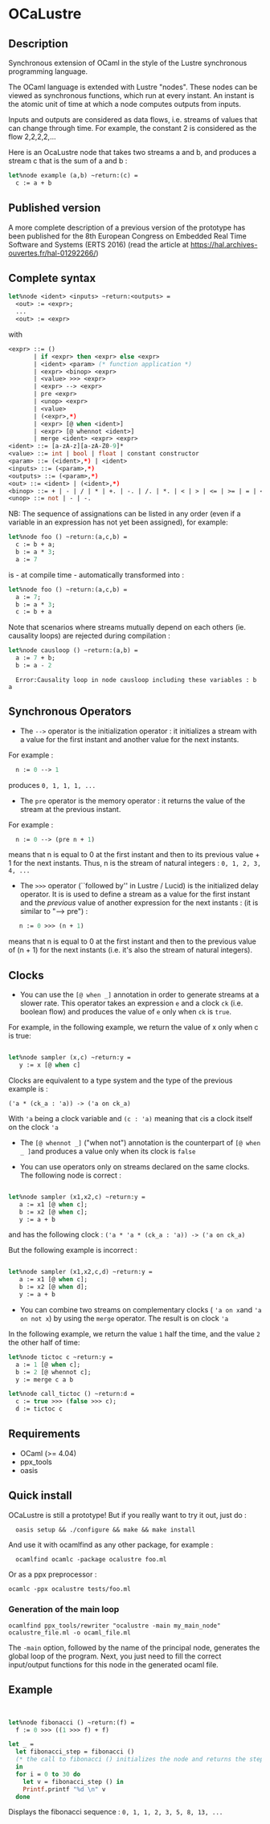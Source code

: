 # OCaLustre

## Description

Synchronous extension of OCaml in the style of the Lustre synchronous programming language.


The OCaml language is extended with Lustre "nodes". These nodes can be viewed as synchronous functions,
which run at every instant. An instant is the atomic unit of time at which a node computes outputs from inputs.

Inputs and outputs are considered as data flows, i.e. streams of values that can change through time. For example, the constant 2 is considered as the flow 2,2,2,2,...

Here is an OcaLustre node that takes two streams a and b, and produces a stream c that is the sum of a and b :

```ocaml
let%node example (a,b) ~return:(c) =
  c := a + b
```

## Published version

A more complete description of a previous version of the prototype has been published for the 8th European Congress on Embedded Real Time Software and Systems (ERTS 2016) (read the article at https://hal.archives-ouvertes.fr/hal-01292266/)


## Complete syntax

```ocaml
let%node <ident> <inputs> ~return:<outputs> =
  <out> := <expr>;
  ...
  <out> := <expr>

```
with
<br />
```ocaml
<expr> ::= ()
       | if <expr> then <expr> else <expr>
       | <ident> <param> (* function application *)
       | <expr> <binop> <expr>
       | <value> >>> <expr>
       | <expr> --> <expr>
       | pre <expr>
       | <unop> <expr>
       | <value>
       | (<expr>,*)
       | <expr> [@ when <ident>]
       | <expr> [@ whennot <ident>]
       | merge <ident> <expr> <expr>
<ident> ::= [a-zA-z][a-zA-Z0-9]*
<value> ::= int | bool | float | constant constructor
<param> ::= (<ident>,*) | <ident>
<inputs> ::= (<param>,*)
<outputs> ::= (<param>,*)
<out> ::= <ident> | (<ident>,*)
<binop> ::= + | - | / | * | +. | -. | /. | *. | < | > | <= | >= | = | <>
<unop> ::= not | - | -.
```
NB: The sequence of assignations can be listed in any order (even if a variable in an expression has not yet been assigned), for example:
```ocaml
let%node foo () ~return:(a,c,b) =
  c := b + a;
  b := a * 3;
  a := 7
```

is - at compile time - automatically transformed into :

```ocaml
let%node foo () ~return:(a,c,b) =
  a := 7;
  b := a * 3;
  c := b + a
```

Note that scenarios where streams mutually depend on each others (ie. causality loops) are rejected during compilation :

```ocaml
let%node causloop () ~return:(a,b) =
  a := 7 + b;
  b := a - 2
```
```
  Error:Causality loop in node causloop including these variables : b a
```

## Synchronous Operators

 - The ```-->``` operator is the initialization operator : it initializes a stream with a value for the first instant and another value for the next instants.

For example :
```ocaml
  n := 0 --> 1
```
produces `0, 1, 1, 1, ...`

- The ```pre``` operator is the memory operator : it returns the value of the stream at the previous instant.

For example :
```ocaml
  n := 0 --> (pre n + 1)
```
means that n is equal to 0 at the first instant and then to its previous value + 1 for the next instants. Thus, n is the stream of natural integers : `0, 1, 2, 3, 4, ...`

- The ```>>>``` operator (``followed by'' in Lustre / Lucid) is the initialized delay operator. It is is used to define a stream as a value for the first instant and the _previous_ value of another expression for the next instants :  (it is similar to "--> pre") :

```ocaml
   n := 0 >>> (n + 1)
```

means that n is equal to 0 at the first instant and then to the previous value of (n + 1) for the next instants (i.e. it's also the stream of natural integers).
## Clocks

- You can use the ```[@ when _]``` annotation in order to generate streams at a slower rate. This operator takes an expression ```e``` and a clock ```ck``` (i.e. boolean flow) and produces the value of ```e``` only when ```ck``` is ```true```.

For example, in the following example, we return the value of x only when c is true:

```ocaml

let%node sampler (x,c) ~return:y =
   y := x [@ when c]
```

Clocks are equivalent to a type system and the type of the previous example is :

```('a * (ck_a : 'a)) -> ('a on ck_a)```

With ```'a``` being a clock variable and ```(c : 'a)``` meaning that ```c```is a clock itself on the clock ```'a```


- The ```[@ whennot _]``` ("when not") annotation is the counterpart of ```[@ when _ ]```and produces a value only when its clock is ```false```

- You can use operators only on streams declared on the same clocks. The following node is correct :

```ocaml

let%node sampler (x1,x2,c) ~return:y =
   a := x1 [@ when c];
   b := x2 [@ when c];
   y := a + b
```

and has the following clock : ```('a * 'a * (ck_a : 'a)) -> ('a on ck_a) ```

But the following example is incorrect :

```ocaml

let%node sampler (x1,x2,c,d) ~return:y =
   a := x1 [@ when c];
   b := x2 [@ when d];
   y := a + b
```

- You can combine two streams on complementary clocks ( ```'a on x```and ```'a on not x```) by using the ```merge``` operator. The result is on clock ```'a```

In the following example, we return the value ```1``` half the time, and the value ```2``` the other half of time:

```ocaml
let%node tictoc c ~return:y =
  a := 1 [@ when c];
  b := 2 [@ whennot c];
  y := merge c a b

let%node call_tictoc () ~return:d = 
  c := true >>> (false >>> c);
  d := tictoc c
```

## Requirements

- OCaml (>= 4.04)
- ppx_tools
- oasis

## Quick install

OCaLustre is still a prototype! But if you really want to try it out, just do :

```
  oasis setup && ./configure && make && make install
```

And use it with ocamlfind as any other package, for example :
```
  ocamlfind ocamlc -package ocalustre foo.ml
```

Or as a ppx preprocessor :

```
ocamlc -ppx ocalustre tests/foo.ml
```

### Generation of the main loop 

```
ocamlfind ppx_tools/rewriter "ocalustre -main my_main_node" ocalustre_file.ml -o ocaml_file.ml
```

The ```-main``` option, followed by the name of the principal node, generates the global loop of the program. Next, you just need to fill the correct input/output functions for this node in the generated ocaml file.

## Example

```ocaml


let%node fibonacci () ~return:(f) =
  f := 0 >>> ((1 >>> f) + f)

let _ =
  let fibonacci_step = fibonacci ()
  (* the call to fibonacci () initializes the node and returns the step function *)
  in
  for i = 0 to 30 do
    let v = fibonacci_step () in
    Printf.printf "%d \n" v
  done

```

Displays the fibonacci sequence : `0, 1, 1, 2, 3, 5, 8, 13, ...`